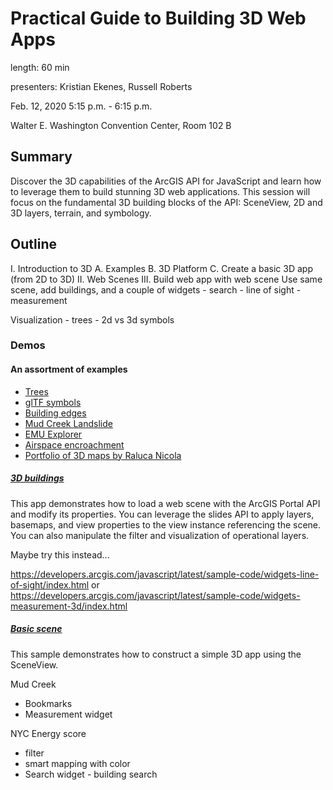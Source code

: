 # Practical Guide to Building 3D Web Apps

length: 60 min

presenters: Kristian Ekenes, Russell Roberts

Feb. 12, 2020 5:15 p.m. - 6:15 p.m.

Walter E. Washington Convention Center, Room 102 B

## Summary

Discover the 3D capabilities of the ArcGIS API for JavaScript and learn how to leverage them to build stunning 3D web applications. This session will focus on the fundamental 3D building blocks of the API: SceneView, 2D and 3D layers, terrain, and symbology.

## Outline

I. Introduction to 3D
  A. Examples
  B. 3D Platform
  C. Create a basic 3D app (from 2D to 3D)
II. Web Scenes
III. Build web app with web scene
  Use same scene, add buildings, and a couple of widgets
    - search
    - line of sight
    - measurement

  Visualization
    - trees
    - 2d vs 3d symbols

### Demos

#### An assortment of examples

- [Trees](http://localhost/conferences/uc-2019/3d-viz/demos/trees)
- [glTF symbols](https://developers.arcgis.com/javascript/latest/sample-code/import-gltf/index.html)
- [Building edges](https://ralucanicola.github.io/JSAPI_demos/sketch-the-city/?id=3c647dba420a4f3da9091ae83772e78e)
- [Mud Creek Landslide](https://www.arcgis.com/apps/Cascade/index.html?appid=052128d3cc8f44119781ea09698afcf9)
- [EMU Explorer](/esri-ts-samples/visualization/emu/3d/)
- [Airspace encroachment](/uc-2018/3d-viz/samples/airspace-encroachment/)
- [Portfolio of 3D maps by Raluca Nicola](https://ralucanicola.github.io/JSAPI_demos/)

##### [3D buildings](https://ekenes.github.io/conferences/ds-2017/3d-apps-guide/demos/3d-buildings/)

This app demonstrates how to load a web scene with the ArcGIS Portal API and modify its properties. You can leverage the slides API to apply layers, basemaps, and view properties to the view instance referencing the scene. You can also manipulate the filter and visualization of operational layers.

Maybe try this instead...

https://developers.arcgis.com/javascript/latest/sample-code/widgets-line-of-sight/index.html
or https://developers.arcgis.com/javascript/latest/sample-code/widgets-measurement-3d/index.html

##### [Basic scene](https://ekenes.github.io/conferences/ds-2017/3d-apps-guide/demos/basics/)

This sample demonstrates how to construct a simple 3D app using the SceneView.

Mud Creek

- Bookmarks
- Measurement widget

NYC Energy score

- filter
- smart mapping with color
- Search widget - building search
